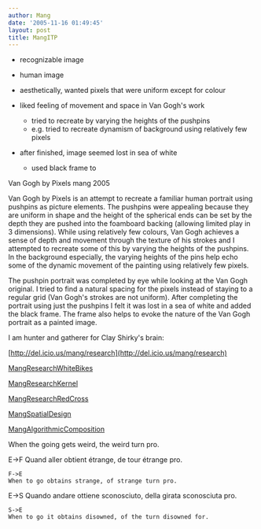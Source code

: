 ```yaml
---
author: Mang
date: '2005-11-16 01:49:45'
layout: post
title: MangITP
---
```


- recognizable image
- human image

- aesthetically, wanted pixels that were uniform except for colour

- liked feeling of movement and space in Van Gogh's work
  - tried to recreate by varying the heights of the pushpins
  - e.g. tried to recreate dynamism of background using relatively few pixels

- after finished, image seemed lost in sea of white
  - used black frame to 

Van Gogh by Pixels 
mang 2005

Van Gogh by Pixels is an attempt to recreate a familiar human portrait using pushpins as picture elements.  The pushpins were appealing because they are uniform in shape and the height of the spherical ends can be set by the depth they are pushed into the foamboard backing (allowing limited play in 3 dimensions).  While using relatively few colours, Van Gogh achieves a sense of depth and movement through the texture of his strokes and I attempted to recreate some of this by varying the heights of the pushpins.  In the background especially, the varying heights of the pins help echo some of the dynamic movement of the painting using relatively few pixels.

The pushpin portrait was completed by eye while looking at the Van Gogh original.  I tried to find a natural spacing for the pixels instead of staying to a regular grid (Van Gogh's strokes are not uniform).  After completing the portrait using just the pushpins I felt it was lost in a sea of white and added the black frame.  The frame also helps to evoke the nature of the Van Gogh portrait as a painted image.

I am hunter and gatherer for Clay Shirky's brain:

[http://del.icio.us/mang/research](http://del.icio.us/mang/research)

[MangResearchWhiteBikes](MangResearchWhiteBikes.html)

[MangResearchKernel](MangResearchKernel.html)

[MangResearchRedCross](MangResearchRedCross.html)

[MangSpatialDesign](MangSpatialDesign.html)


[MangAlgorithmicComposition](MangAlgorithmicComposition.html)

When the going gets weird, the weird turn pro.

E->F
Quand aller obtient étrange, de tour étrange pro.

    F->E
    When to go obtains strange, of strange turn pro.

  E->S
  Quando andare ottiene sconosciuto, della girata sconosciuta pro.

    S->E
    When to go it obtains disowned, of the turn disowned for.
